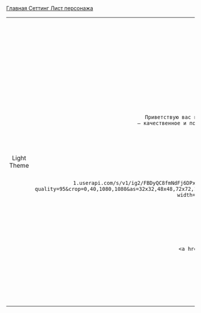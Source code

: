 <!DOCTYPE html>

<html lang="ru" xmlns="http://www.w3.org/1999/xhtml">

<head>
    <meta charset="utf-8" />
    <title></title>
    <link rel="stylesheet" href="stylesMain.css">
    <link rel="stylesheet" href="styles_input.css">
    <link rel="stylesheet" href="styles_colors.css">
</head>

<body id="backgroundGeneral">
    <div class="container1">
        <a href="Main.html" class="block_1_1" align="center">
            Главная
        </a>
        <a href="Setting.html" class="block_1_2" align="center">
            Сеттинг
        </a>
        <a href="CharacteCrhecklist.html" class="block_1_3" align="center">
            Лист персонажа
        </a>
        <div class="block_1_4" align="center">
            <table width="65%" border="0">
                <tr>
                    <td align="center">
                        Light Theme
                    </td>
                    <td align="center">
                        <input type="checkbox" id="DarkBackground" name="DarkBackground" class="checkbox-background">
                        <label for="DarkBackground"></label>

                        <script src="script_change_bg.js"></script>
                    </td>
                </tr>
            </table>
        </div>
    </div>

    <div class="quote" align="left">
        В Ад и в Рай ведёт одна дорога.<br>
        Направления разные.
    </div>

    <div class="container2">
        <div class="block_2_1" align="center">
            Приветствую вас в сообществе «413»<sup>©</sup>. Основная задача моего проекта
            – качественное и понятное предоставление информации о вселенной «413»<sup>©</sup>.
        </div>
        <div class="block_2_2">
            Контактная информация:
            <br>
            <br>
            <table border="0">
                <tr>
                    <td width="72px">
                        <img align="middle" src="https://sun76-1.userapi.com/s/v1/ig2/FBDyQC8fmNdFj6DPxEPgO_iGoObMmfXFJZJYRIlETjmHjiawvbtykR02qVUQCLNKYb801_pJ6HNQAIhf_FLIv71q.jpg?quality=95&crop=0,40,1080,1080&as=32x32,48x48,72x72,108x108,160x160,240x240,360x360,480x480,540x540,640x640,720x720,1080x1080&ava=1&cs=50x50" width=64 height=64 class="round" usemap="#map1">
                        <map name="map1">
                            <area shape="circle" alt="автор вселенной 413"
                                  coords="32, 32, 32"
                                  href="https://vk.com/gleb_ivanov_413">
                        </map>
                    </td>

                    <td>
                        <a href="https://vk.com/gleb_ivanov_413">vk.com/gleb_ivanov_413</a>
                    </td>
                </tr>
            </table>
        </div>
        <div class="block_3_2">
            Button3
        </div>
    </div>
</body>
</html>
